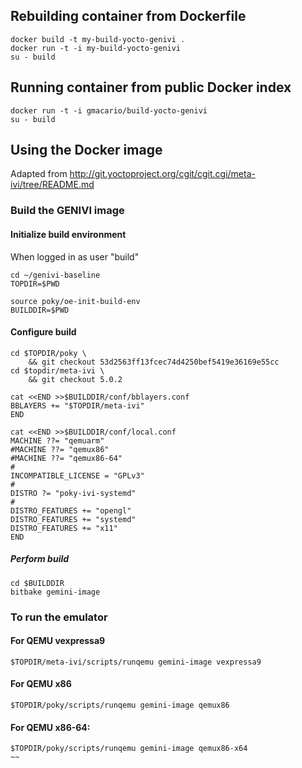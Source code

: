 ## Rebuilding container from Dockerfile

~~~
docker build -t my-build-yocto-genivi .
docker run -t -i my-build-yocto-genivi
su - build
~~~

## Running container from public Docker index

~~~
docker run -t -i gmacario/build-yocto-genivi
su - build
~~~

## Using the Docker image

Adapted from http://git.yoctoproject.org/cgit/cgit.cgi/meta-ivi/tree/README.md

### Build the GENIVI image

#### Initialize build environment

When logged in as user "build"

~~~
cd ~/genivi-baseline
TOPDIR=$PWD

source poky/oe-init-build-env
BUILDDIR=$PWD
~~~

#### Configure build

~~~
cd $TOPDIR/poky \
    && git checkout 53d2563ff13fcec74d4250bef5419e36169e55cc
cd $topdir/meta-ivi \
    && git checkout 5.0.2
    
cat <<END >>$BUILDDIR/conf/bblayers.conf
BBLAYERS += "$TOPDIR/meta-ivi"
END

cat <<END >>$BUILDDIR/conf/local.conf
MACHINE ??= "qemuarm"
#MACHINE ??= "qemux86"
#MACHINE ??= "qemux86-64"
#
INCOMPATIBLE_LICENSE = "GPLv3"
#
DISTRO ?= "poky-ivi-systemd"
#
DISTRO_FEATURES += "opengl"
DISTRO_FEATURES += "systemd"
DISTRO_FEATURES += "x11"
END
~~~

##### Perform build

~~~
cd $BUILDDIR
bitbake gemini-image
~~~

### To run the emulator

#### For QEMU vexpressa9

~~~
$TOPDIR/meta-ivi/scripts/runqemu gemini-image vexpressa9
~~~

#### For QEMU x86

~~~
$TOPDIR/poky/scripts/runqemu gemini-image qemux86
~~~

#### For QEMU x86-64:

~~~
$TOPDIR/poky/scripts/runqemu gemini-image qemux86-x64
~~

